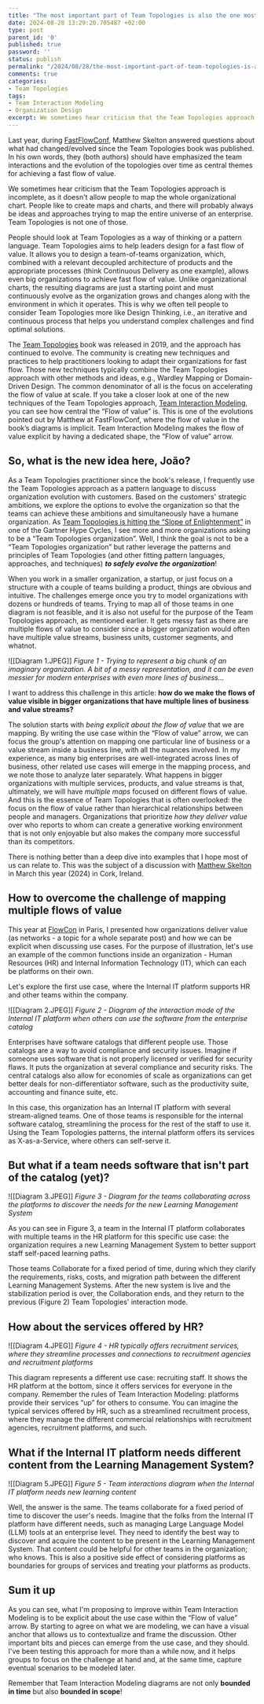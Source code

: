 ```yaml
---
title: "The most important part of Team Topologies is also the one most people overlook"
date: 2024-08-28 13:29:20.705487 +02:00
type: post
parent_id: '0'
published: true
password: ''
status: publish
permalink: "/2024/08/28/the-most-important-part-of-team-topologies-is-also-the-one-most-people-overlook/"
comments: true
categories:
- Team Topologies
tags:
- Team Interaction Modeling
- Organization Design
excerpt: We sometimes hear criticism that the Team Topologies approach is incomplete, as it doesn't allow people to map the whole organizational chart. People like to create maps and charts, and there will probably always be ideas and approaches trying to map the entire universe of an enterprise. Team Topologies is not one of those.
---
```


Last year, during [FastFlowConf](https://www.youtube.com/watch?v=qHBQm1vKKXQ), Matthew Skelton answered questions about what had changed/evolved since the Team Topologies book was published. In his own words, they (both authors) should have emphasized the team interactions and the evolution of the topologies over time as central themes for achieving a fast flow of value.

We sometimes hear criticism that the Team Topologies approach is incomplete, as it doesn't allow people to map the whole organizational chart. People like to create maps and charts, and there will probably always be ideas and approaches trying to map the entire universe of an enterprise. Team Topologies is not one of those.

People should look at Team Topologies as a way of thinking or a pattern language. Team Topologies aims to help leaders design for a fast flow of value. It allows you to design a team-of-teams organization, which, combined with a relevant decoupled architecture of products and the appropriate processes (think Continuous Delivery as one example), allows even big organizations to achieve fast flow of value. Unlike organizational charts, the resulting diagrams are just a starting point and must continuously evolve as the organization grows and changes along with the environment in which it operates. This is why we often tell people to consider Team Topologies more like Design Thinking, i.e., an iterative and continuous process that helps you understand complex challenges and find optimal solutions.

The [Team Topologies](https://teamtopologies.com/book) book was released in 2019, and the approach has continued to evolve. The community is creating new techniques and practices to help practitioners looking to adapt their organizations for fast flow. Those new techniques typically combine the Team Topologies approach with other methods and ideas, e.g., Wardley Mapping or Domain-Driven Design. The common denominator of all is the focus on accelerating the flow of value at scale. If you take a closer look at one of the new techniques of the Team Topologies approach, [Team Interaction Modeling](https://teamtopologies.com/key-concepts-content/team-interaction-modeling-with-team-topologies), you can see how central the “Flow of value” is. This is one of the evolutions pointed out by Matthew at FastFlowConf, where the flow of value in the book’s diagrams is implicit. Team Interaction Modeling makes the flow of value explicit by having a dedicated shape, the “Flow of value” arrow.

## So, what is the new idea here, João?
As a Team Topologies practitioner since the book's release, I frequently use the Team Topologies approach as a pattern language to discuss organization evolution with customers. Based on the customers' strategic ambitions, we explore the options to evolve the organization so that the teams can achieve these ambitions and simultaneously have a humane organization. As [Team Topologies is hitting the “Slope of Enlightenment”](https://www.linkedin.com/feed/update/urn:li:activity:7211313895955668992/) in one of the Gartner Hype Cycles, I see more and more organizations asking to be a “Team Topologies organization”. Well, I think the goal is not to be a “Team Topologies organization” but rather leverage the patterns and principles of Team Topologies (and other fitting pattern languages, approaches, and techniques) ***to safely evolve the organization***!

When you work in a smaller organization, a startup, or just focus on a structure with a couple of teams building a product, things are obvious and intuitive. The challenges emerge once you try to model organizations with dozens or hundreds of teams. Trying to map all of those teams in one diagram is not feasible, and it is also not useful for the purpose of the Team Topologies approach, as mentioned earlier. It gets messy fast as there are multiple flows of value to consider since a bigger organization would often have multiple value streams, business units, customer segments, and whatnot.

![[Diagram 1.JPEG]]
*Figure 1 - Trying to represent a big chunk of an imaginary organization. A bit of a messy representation, and it can be even messier for modern enterprises with even more lines of business…*

I want to address this challenge in this article: **how do we make the flows of value visible in bigger organizations that have multiple lines of business and value streams?** 

The solution starts with *being explicit about the flow of value* that we are mapping. By writing the use case within the “Flow of value” arrow, we can focus the group's attention on mapping one particular line of business or a value stream inside a business line, with all the nuances involved. In my experience, as many big enterprises are well-integrated across lines of business, other related use cases will emerge in the mapping process, and we note those to analyze later separately. What happens in bigger organizations with multiple services, products, and value streams is that, ultimately, we will have *multiple maps* focused on different flows of value. And this is the essence of Team Topologies that is often overlooked: the focus on the flow of value rather than hierarchical relationships between people and managers. Organizations that prioritize *how they deliver value* over who reports to whom can create a generative working environment that is not only enjoyable but also makes the company more successful than its competitors.  

There is nothing better than a deep dive into examples that I hope most of us can relate to. This was the subject of a discussion with [Matthew Skelton](https://www.linkedin.com/in/matthewskelton/) in March this year (2024) in Cork, Ireland.

## How to overcome the challenge of mapping multiple flows of value
This year at [FlowCon](https://joaorosa.consulting/speaking/flowcon-intentional-architecture) in Paris, I presented how organizations deliver value (as networks - a topic for a whole separate post) and how we can be explicit when discussing use cases. For the purpose of illustration, let's use an example of the common functions inside an organization - Human Resources (HR) and Internal Information Technology (IT), which can each be platforms on their own.

Let's explore the first use case, where the Internal IT platform supports HR and other teams within the company.

![[Diagram 2.JPEG]]
*Figure 2 - Diagram of the interaction mode of the Internal IT platform when others can use the software from the enterprise catalog*

Enterprises have software catalogs that different people use. Those catalogs are a way to avoid compliance and security issues. Imagine if someone uses software that is not properly licensed or verified for security flaws. It puts the organization at several compliance and security risks. The central catalogs also allow for economies of scale as organizations can get better deals for non-differentiator software, such as the productivity suite, accounting and finance suite, etc.

In this case, this organization has an Internal IT platform with several stream-aligned teams. One of those teams is responsible for the internal software catalog, streamlining the process for the rest of the staff to use it. Using the Team Topologies patterns, the internal platform offers its services as X-as-a-Service, where others can self-serve it.

## But what if a team needs software that isn't part of the catalog (yet)?
![[Diagram 3.JPEG]]
*Figure 3 - Diagram for the teams collaborating across the platforms to discover the needs for the new Learning Management System*

As you can see in Figure 3, a team in the Internal IT platform collaborates with multiple teams in the HR platform for this specific use case: the organization requires a new Learning Management System to better support staff self-paced learning paths.  

Those teams Collaborate for a fixed period of time, during which they clarify the requirements, risks, costs, and migration path between the different Learning Management Systems. After the new system is live and the stabilization period is over, the Collaboration ends, and they return to the previous (Figure 2) Team Topologies' interaction mode.

## How about the services offered by HR?
![[Diagram 4.JPEG]]
*Figure 4 - HR typically offers recruitment services, where they streamline processes and connections to recruitment agencies and recruitment platforms*

This diagram represents a different use case: recruiting staff. It shows the HR platform at the bottom, since it offers services for everyone in the company. Remember the rules of Team Interaction Modeling: platforms provide their services “up” for others to consume. You can imagine the typical services offered by HR, such as a streamlined recruitment process, where they manage the different commercial relationships with recruitment agencies, recruitment platforms, and such.

## What if the Internal IT platform needs different content from the Learning Management System?
![[Diagram 5.JPEG]]
*Figure 5 - Team interactions diagram when the Internal IT platform needs new learning content*

Well, the answer is the same. The teams collaborate for a fixed period of time to discover the user's needs. Imagine that the folks from the Internal IT platform have different needs, such as managing Large Language Model (LLM) tools at an enterprise level. They need to identify the best way to discover and acquire the content to be present in the Learning Management System. That content could be helpful for other teams in the organization; who knows. This is also a positive side effect of considering platforms as boundaries for groups of services and treating your platforms as products.

## Sum it up
As you can see, what I'm proposing to improve within Team Interaction Modeling is to be explicit about the use case within the “Flow of value” arrow. By starting to agree on what we are modeling, we can have a visual anchor that allows us to contextualize and frame the discussion. Other important bits and pieces can emerge from the use case, and they should. I've been testing this approach for more than a while now, and it helps groups to focus on the challenge at hand and, at the same time, capture eventual scenarios to be modeled later.

Remember that Team Interaction Modeling diagrams are not only **bounded in time** but also **bounded in scope**!
